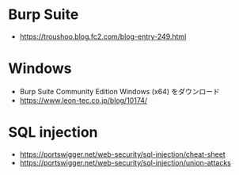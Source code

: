 # Burp Suite
- https://troushoo.blog.fc2.com/blog-entry-249.html

# Windows
- Burp Suite Community Edition Windows (x64) をダウンロード
- https://www.leon-tec.co.jp/blog/10174/

# SQL injection
- https://portswigger.net/web-security/sql-injection/cheat-sheet
- https://portswigger.net/web-security/sql-injection/union-attacks
